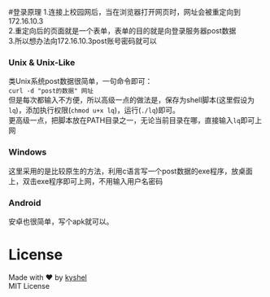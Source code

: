 #登录原理
1.连接上校园网后，当在浏览器打开网页时，网址会被重定向到172.16.10.3  
2.重定向后的页面就是一个表单，表单的目的就是向登录服务器post数据  
3.所以想办法向172.16.10.3post账号密码就可以  

### Unix & Unix-Like
类Unix系统post数据很简单，一句命令即可：  
`curl -d "post的数据" 网址`  
但是每次都输入不方便，所以高级一点的做法是，保存为shell脚本(这里假设为`lq`)，添加执行权限(`chmod u+x lq`)，运行(`./lq`)即可。  
更高级一点，把脚本放在PATH目录之一，无论当前目录在哪，直接输入`lq`即可上网  

### Windows
这里采用的是比较原生的方法，利用c语言写一个post数据的exe程序，放桌面上，双击exe程序即可上网，不用输入用户名密码

### Android
安卓也很简单，写个apk就可以。

# License
Made with ❤ by [kyshel](http://github.com/kyshel)  
MIT License
